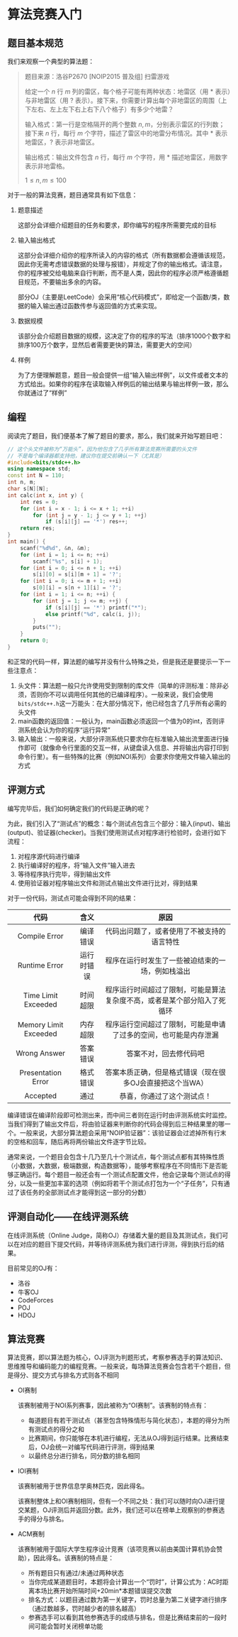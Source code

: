 # 算法竞赛入门

## 题目基本规范

我们来观察一个典型的算法题：

> 题目来源：洛谷P2670 [NOIP2015 普及组] 扫雷游戏
>
> 给定一个 $n$ 行 $m$ 列的雷区，每个格子可能有两种状态：地雷区（用 * 表示）与非地雷区（用 ? 表示）。接下来，你需要计算出每个非地雷区的周围（上下左右、左上左下右上右下八个格子）有多少个地雷？
>
> 输入格式：第一行是空格隔开的两个整数 $n,m$，分别表示雷区的行列数；接下来 $n$ 行，每行 $m$ 个字符，描述了雷区中的地雷分布情况。其中 * 表示地雷区，? 表示非地雷区。
>
> 输出格式：输出文件包含 $n$ 行，每行 $m$ 个字符，用 * 描述地雷区，用数字表示非地雷格。
>
> $1\leq n,m\leq 100$

对于一般的算法竞赛，题目通常具有如下信息：

1. 题意描述

   这部分会详细介绍题目的任务和要求，即你编写的程序所需要完成的目标

2. 输入输出格式

   这部分会详细介绍你的程序所读入的内容的格式（所有数据都会遵循该规范，因此你无需考虑错误数据的处理与报错），并规定了你的输出格式。请注意，你的程序被交给电脑来自行判断，而不是人类，因此你的程序必须严格遵循题目规范，不要输出多余的内容。

   部分OJ（主要是LeetCode）会采用“核心代码模式”，即给定一个函数/类，数据的输入输出通过函数传参与返回值的方式来实现。

3. 数据规模

   该部分会介绍题目数据的规模，这决定了你的程序的写法（排序1000个数字和排序100万个数字，显然后者需要更快的算法，需要更大的空间）

4. 样例

   为了方便理解题意，题目一般会提供一组“输入输出样例”，以文件或者文本的方式给出。如果你的程序在读取输入样例后的输出结果与输出样例一致，那么你就通过了“样例”

## 编程

阅读完了题目，我们便基本了解了题目的要求，那么，我们就来开始写题目吧：

```cpp
// 这个头文件被称为“万能头”，因为他包含了几乎所有算法竞赛所需要的头文件
// 不是每个编译器都支持他，建议你在提交前确认一下（尤其是）
#include<bits/stdc++.h>
using namespace std;
const int N = 110;
int n, m;
char s[N][N];
int calc(int x, int y) {
    int res = 0;
    for (int i = x - 1; i <= x + 1; ++i)
        for (int j = y - 1; j <= y + 1; ++j)
            if (s[i][j] == '*') res++;
    return res;
}
int main() {
    scanf("%d%d", &n, &m);
    for (int i = 1; i <= n; ++i)
        scanf("%s", s[i] + 1);
    for (int i = 0; i <= n + 1; ++i)
        s[i][0] = s[i][m + 1] = '?';
    for (int i = 0; i <= m + 1; ++i)
        s[0][i] = s[n + 1][i] = '?';
    for (int i = 1; i <= n; ++i) {
        for (int j = 1; j <= m; ++j) {
            if (s[i][j] == '*') printf("*");
            else printf("%d", calc(i, j));
        }
        puts("");
    }
    return 0;
}
```

和正常的代码一样，算法题的编写并没有什么特殊之处，但是我还是要提示一下一些注意点：

1. 头文件：算法题一般只允许使用受到限制的库文件（简单的评测标准：除非必须，否则你不可以调用任何其他的已编译程序）。一般来说，我们会使用 `bits/stdc++.h`这一万能头：在大部分情况下，他已经包含了几乎所有必需的头文件
2. main函数的返回值：一般认为，main函数必须返回一个值为0的int，否则评测系统会认为你的程序“运行异常”
3. 输入输出：一般来说，大部分评测系统只要求你在标准输入输出流里面进行操作即可（就像命令行里面的交互一样，从键盘读入信息、并将输出内容打印到命令行里）。有一些特殊的比赛（例如NOI系列）会要求你使用文件输入输出的方式

## 评测方式

编写完毕后，我们如何确定我们的代码是正确的呢？

为此，我们引入了“测试点”的概念：每个测试点包含三个部分：输入(input)、输出(output)、验证器(checker)。当我们使用测试点对程序进行检验时，会进行如下流程：

1. 对程序源代码进行编译
2. 执行编译好的程序，将“输入文件”输入进去
3. 等待程序执行完毕，得到输出文件
4. 使用验证器对程序输出文件和测试点输出文件进行比对，得到结果

对于一份代码，测试点可能会得到不同的结果：

|         代码          |    含义    |                             原因                             |
| :-------------------: | :--------: | :----------------------------------------------------------: |
|     Compile Error     |  编译错误  |          代码出问题了，或者使用了不被支持的语言特性          |
|     Runtime Error     | 运行时错误 |       程序在运行时发生了一些被迫结束的一场，例如栈溢出       |
|  Time Limit Exceeded  |  时间超限  | 程序运行时间超过了限制，可能是算法复杂度不高，或者是某个部分陷入了死循环 |
| Memory Limit Exceeded |  内存超限  | 程序运行空间超过了限制，可能是申请了过多的空间，也可能是内存泄漏 |
|     Wrong Answer      |  答案错误  |                    答案不对，回去修代码吧                    |
|  Presentation Error   |  格式错误  |   答案本质正确，但是格式错误（现在很多OJ会直接把这个当WA）   |
|       Accepted        |    通过    |                  恭喜，你通过了这个测试点！                  |

编译错误在编译阶段即可检测出来，而中间三者则在运行时由评测系统实时监控。当我们得到了输出文件后，将由验证器来判断你的代码会得到后三种结果里的哪一个。一般来说，大部分算法题会采用“NOIP验证器”：该验证器会过滤掉所有行末的空格和回车，随后再将两份输出文件逐字节比较。

通常来说，一个题目会包含十几乃至几十个测试点，每个测试点都有其特殊性质（小数据，大数据，极端数据，构造数据等），能够考察程序在不同情形下是否能够正确运行。每个题目一般还会有一个测试点配置文件，他会记录每个测试点的得分，以及一些更加丰富的选项（例如将若干个测试点打包为一个“子任务”，只有通过了该任务的全部测试点才能得到这一部分的分数）

## 评测自动化——在线评测系统

在线评测系统（Online Judge，简称OJ）存储着大量的题目及其测试点，我们可以在对应的题目下提交代码，并等待评测系统为我们进行评测，得到执行后的结果。

目前常见的OJ有：

* 洛谷
* 牛客OJ
* CodeForces
* POJ
* HDOJ

## 算法竞赛

算法竞赛，即以算法题为核心，OJ评测为判题形式，考察参赛选手的算法知识、思维推导和编码能力的编程竞赛。一般来说，每场算法竞赛会包含若干个题目，但是得分、提交方式与排名方式则各不相同

* OI赛制

  该赛制被用于NOI系列赛事，因此被称为“OI赛制”。该赛制的特点有：

  * 每道题目有若干测试点（甚至包含特殊情形与简化状态），本题的得分为所有测试点的得分之和
  * 比赛期间，你只能够在本机进行编程，无法从OJ得到运行结果。比赛结束后，OJ会统一对编写代码进行评测，得到结果
  * 以最终总分进行排名，同分数的排名相同

* IOI赛制

  该赛制被用于世界信息学奥林匹克，因此得名。

  该赛制整体上和OI赛制相同，但有一个不同之处：我们可以随时向OJ进行提交某题，OJ评测后并返回分数。此外，我们还可以在榜单上观察别的参赛选手的得分与排名。

* ACM赛制

  该赛制被用于国际大学生程序设计竞赛（该项竞赛以前由美国计算机协会赞助），因此得名。该赛制的特点是：

  * 所有题目只有通过/未通过两种状态
  * 当你完成某道题目时，本题将会计算出一个“罚时”，计算公式为：AC时距离本场比赛开始所隔时间+20min*本题错误提交次数
  * 排名方式：以题目通过数为第一关键字，罚时总量为第二关键字进行排序（通过数越多，罚时越少者的排名越高）
  * 参赛选手可以看到其他参赛选手的成绩与排名，但是比赛结束前的一段时间可能会暂时关闭榜单功能

